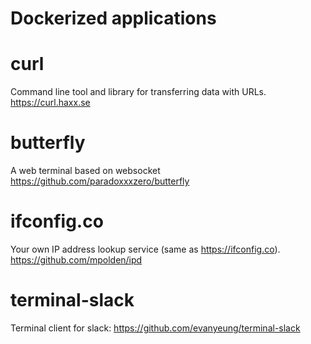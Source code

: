 Dockerized applications
=======================

# curl
Command line tool and library for transferring data with URLs. https://curl.haxx.se

# butterfly
A web terminal based on websocket https://github.com/paradoxxxzero/butterfly

# ifconfig.co
Your own IP address lookup service (same as https://ifconfig.co). https://github.com/mpolden/ipd

# terminal-slack
Terminal client for slack: https://github.com/evanyeung/terminal-slack
